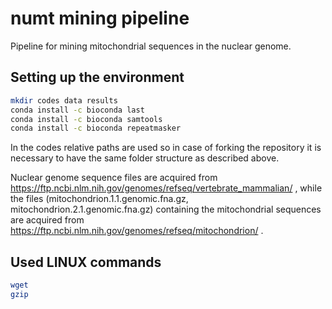 # numt mining pipeline
Pipeline for mining mitochondrial sequences in the nuclear genome.

Setting up the environment
---
```bash
mkdir codes data results
conda install -c bioconda last
conda install -c bioconda samtools
conda install -c bioconda repeatmasker
```
In the codes relative paths are used so in case of forking the repository it is necessary to have the same folder structure as described above.

Nuclear genome sequence files are acquired from
https://ftp.ncbi.nlm.nih.gov/genomes/refseq/vertebrate_mammalian/ , while the files (mitochondrion.1.1.genomic.fna.gz, mitochondrion.2.1.genomic.fna.gz) containing the mitochondrial sequences are acquired from https://ftp.ncbi.nlm.nih.gov/genomes/refseq/mitochondrion/ .

Used LINUX commands
---
```bash
wget
gzip
```